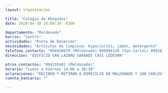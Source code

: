 ```yaml
---
layout: organizacion

title: "Colegio de Abogados"
date: 2020-04-30 18:09:30 -0300

departamento: "Maldonado"
barrio: "Centro"
actividades: "Punto de Donación"
necesidades: "Artículos de limpieza: hipoclorito, jabón, detergente"
telefono_contacto: "094430878 (Maldonado) 099906158 (San Carlos) 099281600 (Pan de Azúcar)"
direccion: "EDIFICIO SAN LAZARO SARANDI CASI LEDESMA"

otros_contactos: "094195481 (Maldonado)"
horario: "Lunes a Viernes 14:00 a 16:30"
aclaraciones: "RECIBEN Y RETIRAN A DOMICILIO EN MALDONADO Y SAN CARLOS"
cuenta_bancaria: ""

---
```

